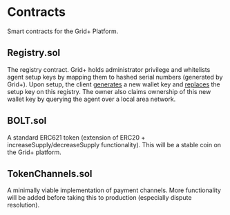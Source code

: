 # Contracts
Smart contracts for the Grid+ Platform.

## Registry.sol
The registry contract. Grid+ holds administrator privilege and whitelists
agent setup keys by mapping them to hashed serial numbers (generated by Grid+).
Upon setup, the client [generates](https://github.com/GridPlus/client/blob/master/init/main.go#L71) a new wallet key and [replaces](https://github.com/GridPlus/client/blob/master/src/rpc/eth.go#L98) the setup key
on this registry.
The owner also claims ownership of this new wallet key by querying the agent over
a local area network.

## BOLT.sol
A standard ERC621 token (extension of ERC20 + increaseSupply/decreaseSupply functionality). This will be a stable coin on the Grid+ platform.

## TokenChannels.sol
A minimally viable implementation of payment channels. More functionality will be added before taking this to production (especially dispute resolution).
